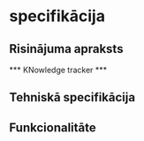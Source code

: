 # specifikācija

## Risinājuma apraksts
*** KNowledge tracker ***

## Tehniskā specifikācija 

## Funkcionalitāte
